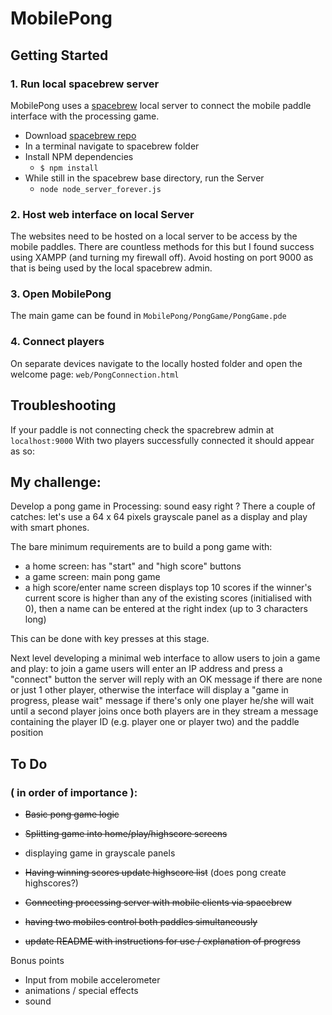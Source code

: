 # MobilePong

## Getting Started

### 1. Run local spacebrew server
MobilePong uses a [spacebrew](http://docs.spacebrew.cc/) local server to connect the mobile paddle interface with the processing game.

* Download [spacebrew repo](https://github.com/Spacebrew/spacebrew)
* In a terminal navigate to spacebrew folder
* Install NPM dependencies
  * `$ npm install`
* While still in the spacebrew base directory, run the Server
  * `node node_server_forever.js`

### 2. Host web interface on local Server

The websites need to be hosted on a local server to be access by the mobile paddles. There are countless methods for this but I found success using XAMPP (and turning my firewall off). Avoid hosting on port 9000 as that is being used by the local spacebrew admin.

### 3. Open MobilePong

The main game can be found in `MobilePong/PongGame/PongGame.pde`

### 4. Connect players

On separate devices navigate to the locally hosted folder and open the welcome page:
`web/PongConnection.html`

## Troubleshooting

If your paddle is not connecting check the spacrebrew admin at `localhost:9000`
With two players successfully connected it should appear as so:


## My challenge:

Develop a pong game in Processing: sound easy right ?
There a couple of catches: let's use a 64 x 64 pixels grayscale panel as a display and play with smart phones.

The bare minimum requirements are to build a pong game with:
* a home screen: has "start" and "high score" buttons
* a game screen: main pong game
* a high score/enter name screen
displays top 10 scores
if the winner's current score is higher than any of the existing scores (initialised with 0),
then a name can be entered at the right index (up to 3 characters long)

This can be done with key presses at this stage.

Next level developing a minimal web interface to allow users to join a game and play:
to join a game users will enter an IP address and press a "connect" button
the server will reply with an OK message if there are none or just 1 other player,
otherwise the interface will display a "game in progress, please wait" message
if there's only one player he/she will wait until a second player joins
once both players are in they stream a message containing the player ID (e.g. player one or player two) and the paddle position

## To Do
### ( in order of importance ):

* ~~Basic pong game logic~~
* ~~Splitting game into home/play/highscore screens~~
* displaying game in grayscale panels
* ~~Having winning scores update highscore list~~ (does pong create highscores?)
* ~~Connecting processing server with mobile clients via spacebrew~~
* ~~having two mobiles control both paddles simultaneously~~

* ~~update README with instructions for use / explanation of progress~~

Bonus points
* Input from mobile accelerometer
* animations / special effects
* sound
